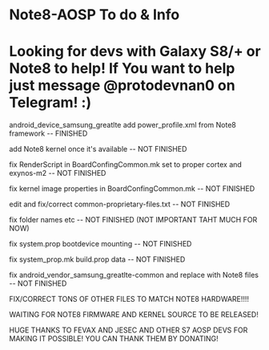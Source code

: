 # Note8-AOSP To do & Info
# Looking for devs with Galaxy S8/+ or Note8 to help! If You want to help just message @protodevnan0 on Telegram! :)

android_device_samsung_greatlte add power_profile.xml from Note8 framework -- FINISHED

add Note8 kernel once it's available -- NOT FINISHED

fix RenderScript in BoardConfingCommon.mk set to proper cortex and exynos-m2 -- NOT FINISHED

fix kernel image properties in BoardConfingCommon.mk -- NOT FINISHED

edit and fix/correct common-proprietary-files.txt -- NOT FINISHED

fix folder names etc -- NOT FINISHED (NOT IMPORTANT TAHT MUCH FOR NOW)

fix system.prop bootdevice mounting -- NOT FINISHED

fix system_prop.mk build.prop data -- NOT FINISHED

fix android_vendor_samsung_greatlte-common and replace with Note8 files -- NOT FINISHED

FIX/CORRECT TONS OF OTHER FILES TO MATCH NOTE8 HARDWARE!!!!

WAITING FOR NOTE8 FIRMWARE AND KERNEL SOURCE TO BE RELEASED!

HUGE THANKS TO FEVAX AND JESEC AND OTHER S7 AOSP DEVS FOR MAKING IT POSSIBLE! YOU CAN THANK THEM BY DONATING!

